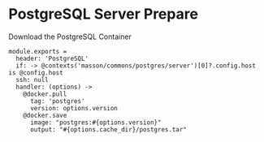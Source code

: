 
# PostgreSQL Server Prepare

Download the PostgreSQL Container

    module.exports =
      header: 'PostgreSQL'
      if: -> @contexts('masson/commons/postgres/server')[0]?.config.host is @config.host
      ssh: null
      handler: (options) ->
        @docker.pull
          tag: 'postgres'
          version: options.version
        @docker.save
          image: "postgres:#{options.version}"
          output: "#{options.cache_dir}/postgres.tar"
